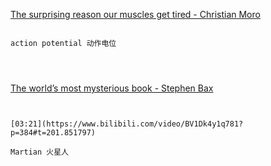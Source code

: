 [The surprising reason our muscles get tired - Christian Moro](https://www.bilibili.com/video/BV1Dk4y1q781?p=383)


```ad-note

action potential 动作电位

```

```ad-note



```


[The world’s most mysterious book - Stephen Bax](https://www.bilibili.com/video/BV1Dk4y1q781?p=384)




```ad-note


[03:21](https://www.bilibili.com/video/BV1Dk4y1q781?p=384#t=201.851797)

Martian 火星人

```